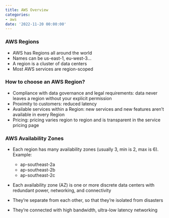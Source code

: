 ```yaml
---
title: AWS Overview
categories:
- aws
date: '2022-11-20 00:00:00'
---
```


### AWS Regions
* AWS has Regions all around the world
* Names can be us-east-1, eu-west-3…
* A region is a cluster of data centers
* Most AWS services are region-scoped

### How to choose an AWS Region?
* Compliance with data governance and legal
requirements: data never leaves a region without
your explicit permission
* Proximity to customers: reduced latency
* Available services within a Region: new services
and new features aren’t available in every Region
* Pricing: pricing varies region to region and is
transparent in the service pricing page

### AWS Availability Zones
* Each region has many availability zones
(usually 3, min is 2, max is 6). Example:
    * ap-southeast-2a
    * ap-southeast-2b
    * ap-southeast-2c
		
* Each availability zone (AZ) is one or more
discrete data centers with redundant power,
networking, and connectivity
* They’re separate from each other, so that
they’re isolated from disasters
* They’re connected with high bandwidth,
ultra-low latency networking
